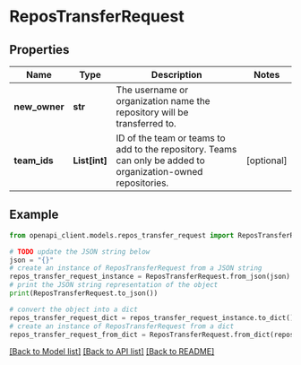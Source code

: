 # ReposTransferRequest


## Properties

Name | Type | Description | Notes
------------ | ------------- | ------------- | -------------
**new_owner** | **str** | The username or organization name the repository will be transferred to. | 
**team_ids** | **List[int]** | ID of the team or teams to add to the repository. Teams can only be added to organization-owned repositories. | [optional] 

## Example

```python
from openapi_client.models.repos_transfer_request import ReposTransferRequest

# TODO update the JSON string below
json = "{}"
# create an instance of ReposTransferRequest from a JSON string
repos_transfer_request_instance = ReposTransferRequest.from_json(json)
# print the JSON string representation of the object
print(ReposTransferRequest.to_json())

# convert the object into a dict
repos_transfer_request_dict = repos_transfer_request_instance.to_dict()
# create an instance of ReposTransferRequest from a dict
repos_transfer_request_from_dict = ReposTransferRequest.from_dict(repos_transfer_request_dict)
```
[[Back to Model list]](../README.md#documentation-for-models) [[Back to API list]](../README.md#documentation-for-api-endpoints) [[Back to README]](../README.md)


